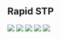 Rapid STP
----------------
<img src="https://user-images.githubusercontent.com/84318379/235419126-acdfba84-665f-4f58-a0ff-389e9274adbe.png">
<img src="https://user-images.githubusercontent.com/84318379/235419129-6eb06fe1-931a-4b71-9d1f-046769428404.png">
<img src="https://user-images.githubusercontent.com/84318379/235419134-1368bbc4-728c-4420-9038-8ae61e03215d.png">
<img src="https://user-images.githubusercontent.com/84318379/235419195-b6af3f5a-de7f-4123-8cda-807f63cf345b.png">
<img src="https://user-images.githubusercontent.com/84318379/235419209-0729e769-8cbc-40d8-b0ee-2e8d3a35317b.png">